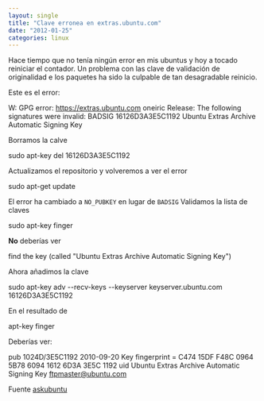 ```yaml
---
layout: single
title: "Clave erronea en extras.ubuntu.com"
date: "2012-01-25"
categories: linux
---
```


Hace tiempo que no tenía ningún error en mis ubuntus y hoy a tocado reiniciar el contador. Un problema con las clave de validación de originalidad e los paquetes ha sido la culpable de tan desagradable reinicio.

Este es el error:

W: GPG error: https://extras.ubuntu.com oneiric Release: The following signatures were invalid: BADSIG 16126D3A3E5C1192 Ubuntu Extras Archive Automatic Signing Key

Borramos la calve

sudo apt-key del 16126D3A3E5C1192

Actualizamos el repositorio y volveremos a ver el error

 sudo apt-get update

El error ha cambiado a `NO_PUBKEY` en lugar de `BADSIG` Validamos la lista de claves

 sudo apt-key finger

**No** deberías ver

find the key (called "Ubuntu Extras Archive Automatic Signing Key")

Ahora añadimos la clave

sudo apt-key adv --recv-keys --keyserver keyserver.ubuntu.com 16126D3A3E5C1192

En el resultado de

apt-key finger

Deberías ver:

pub 1024D/3E5C1192 2010-09-20 Key fingerprint = C474 15DF F48C 0964 5B78 6094 1612 6D3A 3E5C 1192 uid Ubuntu Extras Archive Automatic Signing Key <ftpmaster@ubuntu.com>

Fuente [askubuntu](https://askubuntu.com/questions/86424/how-to-fix-gpg-error-for-extras-ubuntu-com-oneiric-release "How to fix GPG error for extras.ubuntu.com oneiric Release [closed]")
